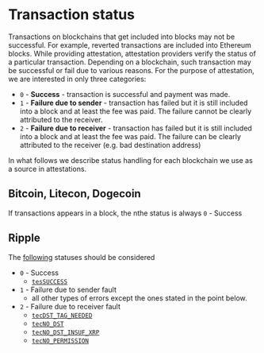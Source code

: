 # Transaction status

Transactions on blockchains that get included into blocks may not be successful. For example, reverted transactions are included into Ethereum blocks. While providing attestation, attestation providers verify the status of a particular transaction. Depending on a blockchain, such transaction may be successful or fail due to various reasons. For the purpose of attestation, we are interested in only three categories:
- `0` - **Success** - transaction is successful and payment was made.
- `1` - **Failure due to sender** - transaction has failed but it is still included into a block and at least the fee was paid. The failure cannot be clearly attributed to the receiver.
- `2` - **Failure due to receiver** -  transaction has failed but it is still included into a block and at least the fee was paid. The failure can be clearly attributed to the receiver (e.g. bad destination address)

In what follows we describe status handling for each blockchain we use as a source in attestations.


## Bitcoin, Litecon, Dogecoin

If transactions appears in a block, the nthe status is always `0` - Success
## Ripple

The [following](https://xrpl.org/transaction-results.html) statuses should be considered
- `0` - Success
   - [`tesSUCCESS`](https://xrpl.org/tes-success.html)
- `1` - Failure due to sender fault
   - all other types of errors except the ones stated in the point below.
- `2` - Failure due to receiver fault
   - [`tecDST_TAG_NEEDED`](https://xrpl.org/tec-codes.html)
   - [`tecNO_DST`](https://xrpl.org/tec-codes.html)
   - [`tecNO_DST_INSUF_XRP`](https://xrpl.org/tec-codes.html)
   - [`tecNO_PERMISSION`](https://xrpl.org/tec-codes.html)
